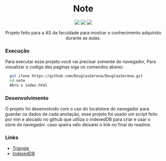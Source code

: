 <h1 align="center">Note</h1>

<p align="center">
    <img src="https://img.shields.io/badge/language-JavaScript-yellow"/>
    <img src="https://img.shields.io/badge/language-HTML-red"/>
    <img src="https://img.shields.io/badge/language-css-blue"/>
</p>
<p align="center">Projeto feito para a AS da faculdade para mostrar o conhecimento adquirido durante as aulas.</p>

### Execução

<p>Para executar esse projeto você vai precisar somente do navegador, Para visualizar o codigo das paginas siga os comandos abaixo.</p>

```sh
  git clone https://github.com/DouglasSerena/DouglasSerena.git
  cd note
  Abra o index.html
```

### Desenvolvimento

<p>O projeto foi desenvolvido com o uso do localstore do navegador para guardar os dados de cada anotação, esse projeto foi usado um script feito por min e alocado no github que utiliza o indexedDB para criar e usar o store do navegador. caso queira velo deixarei o link no final do readme.</p>

### Links

- [Triangle](http://douglasserena.github.io/simplas-pages/triangle)
- [IndexedDB](https://github.com/DouglasSerena/IndexedDB)
